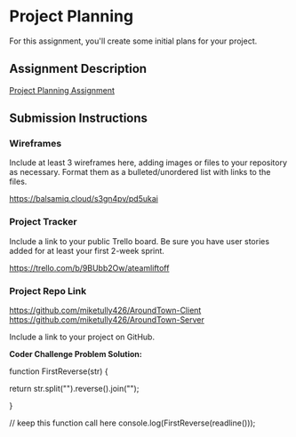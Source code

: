 # Project Planning
For this assignment, you'll create some initial plans for your project.

## Assignment Description
[Project Planning Assignment](https://education.launchcode.org/liftoff/modules/assignments/project-planning)

## Submission Instructions

### Wireframes

Include at least 3 wireframes here, adding images or files to your repository as necessary. Format them as a bulleted/unordered list with links to the files.

https://balsamiq.cloud/s3gn4pv/pd5ukai

### Project Tracker

Include a link to your public Trello board. Be sure you have user stories added for at least your first 2-week sprint.

https://trello.com/b/9BUbb2Ow/ateamliftoff

### Project Repo Link

https://github.com/miketully426/AroundTown-Client
https://github.com/miketully426/AroundTown-Server

Include a link to your project on GitHub.

**Coder Challenge Problem Solution:**

function FirstReverse(str) {

return str.split("").reverse().join("");

}

// keep this function call here
console.log(FirstReverse(readline()));
